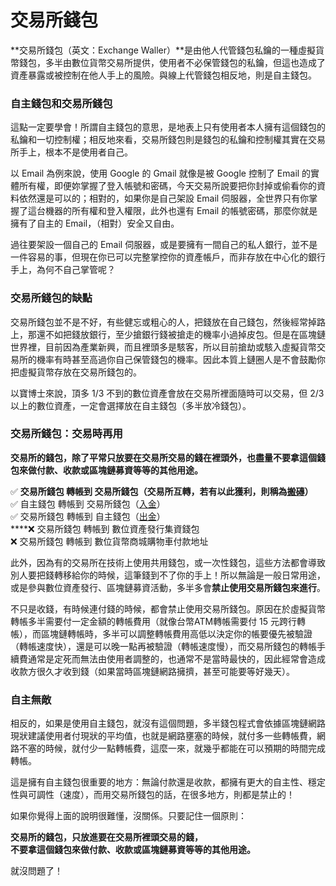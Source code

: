 # 交易所錢包

**交易所錢包（英文：Exchange Waller）**是由他人代管錢包私鑰的一種虛擬貨幣錢包，多半由數位貨幣交易所提供，使用者不必保管錢包的私鑰，但這也造成了資產暴露或被控制在他人手上的風險。與線上代管錢包相反地，則是自主錢包。

### 自主錢包和交易所錢包

這點一定要學會！所謂自主錢包的意思，是地表上只有使用者本人擁有這個錢包的私鑰和一切控制權；相反地來看，交易所錢包則是錢包的私鑰和控制權其實在交易所手上，根本不是使用者自己。

以 Email 為例來說，使用 Google 的 Gmail 就像是被 Google 控制了 Email 的實體所有權，即便妳掌握了登入帳號和密碼，今天交易所說要把你封掉或偷看你的資料依然還是可以的；相對的，如果你是自己架設 Email 伺服器，全世界只有你掌握了這台機器的所有權和登入權限，此外也還有 Email 的帳號密碼，那麼你就是擁有了自主的 Email，（相對）安全又自由。

過往要架設一個自己的 Email 伺服器，或是要擁有一間自己的私人銀行，並不是一件容易的事，但現在你已可以完整掌控你的資產帳戶，而非存放在中心化的銀行手上，為何不自己掌管呢？

### 交易所錢包的缺點

交易所錢包並不是不好，有些健忘或粗心的人，把錢放在自己錢包，然後經常掉路上，那還不如把錢放銀行，至少搶銀行錢被搶走的機率小過掉皮包。但是在區塊鏈世界裡，目前因為產業新興，而且裡頭多是駭客，所以目前搶劫或駭入虛擬貨幣交易所的機率有時甚至高過你自己保管錢包的機率。因此本質上鏈圈人是不會鼓勵你把虛擬貨幣存放在交易所錢包的。

以寶博士來說，頂多 1/3 不到的數位資產會放在交易所裡面隨時可以交易，但 2/3 以上的數位資產，一定會選擇放在自主錢包（多半放冷錢包）。

### 交易所錢包：交易時再用

**交易所的錢包，除了平常只放要在交易所交易的錢在裡頭外，也盡量不要拿這個錢包來做付款、收款或區塊鏈募資等等的其他用途。**

✅ **交易所錢包 轉帳到 交易所錢包（交易所互轉，若有以此獲利，則稱為**[**搬磚**](../jiao-yi-suo/ban.md)**）**  
✅ 自主錢包 轉帳到 交易所錢包（[入金](../jiao-yi-suo/cun-ru.md)）  
✅ 交易所錢包 轉帳到 自主錢包（[出金](../jiao-yi-suo/chu.md)）  
****❌ 交易所錢包 轉帳到 數位資產發行集資錢包  
❌ 交易所錢包 轉帳到 數位貨幣商城購物車付款地址

此外，因為有的交易所在技術上使用共用錢包，或一次性錢包，這些方法都會導致別人要把錢轉移給你的時候，這筆錢到不了你的手上！所以無論是一般日常用途，或是參與數位資產發行、區塊鏈募資活動，多半多會**禁止使用交易所錢包來進行**。

不只是收錢，有時候連付錢的時候，都會禁止使用交易所錢包。原因在於虛擬貨幣轉帳多半需要付一定金額的轉帳費用（就像台幣ATM轉帳需要付 15 元跨行轉帳），而區塊鏈轉帳時，多半可以調整轉帳費用高低以決定你的帳要優先被驗證（轉帳速度快），還是可以晚一點再被驗證（轉帳速度慢），而交易所錢包的轉帳手續費通常是定死而無法由使用者調整的，也通常不是當時最快的，因此經常會造成收款方很久才收到錢（如果當時區塊鏈網路擁擠，甚至可能要等好幾天）。

### 自主無敵

相反的，如果是使用自主錢包，就沒有這個問題，多半錢包程式會依據區塊鏈網路現狀建議使用者付現狀的平均值，也就是網路壅塞的時候，就付多一些轉帳費，網路不塞的時候，就付少一點轉帳費，這麼一來，就幾乎都能在可以預期的時間完成轉帳。

這是擁有自主錢包很重要的地方：無論付款還是收款，都擁有更大的自主性、穩定性與可調性（速度），而用交易所錢包的話，在很多地方，則都是禁止的！

如果你覺得上面的說明很難懂，沒關係。只要記住一個原則：

**交易所的錢包，只放進要在交易所裡頭交易的錢，  
不要拿這個錢包來做付款、收款或區塊鏈募資等等的其他用途。**

就沒問題了！

